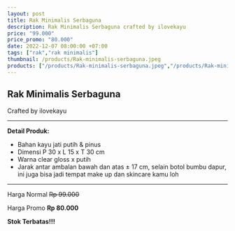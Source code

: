 ```yaml
---
layout: post
title: Rak Minimalis Serbaguna
description: Rak Minimalis Serbaguna crafted by ilovekayu
price: "99.000"
price_promo: "80.000"
date: 2022-12-07 08:00:00 +07:00
tags: ["rak","rak minimalis"]
thumbnail: /products/Rak-minimalis-serbaguna.jpeg
products: ["/products/Rak-minimalis-serbaguna.jpeg","/products/Rak-minimalis-serbaguna-1.jpeg","/products/Rak-minimalis-serbaguna-2.jpeg","/products/Rak-minimalis-serbaguna-3.jpeg"]
---
```


## Rak Minimalis Serbaguna ##

Crafted by ilovekayu

---

**Detail Produk:**

* Bahan kayu jati putih & pinus
* Dimensi P 30 x L 15 x T 30 cm
* Warna clear gloss x putih
* Jarak antar ambalan bawah dan atas ± 17 cm, selain botol bumbu dapur, ini juga bisa jadi tempat make up dan skincare kamu loh 

---

Harga Normal ~~Rp 99.000~~

Harga Promo **Rp 80.000**

**Stok Terbatas!!!**
